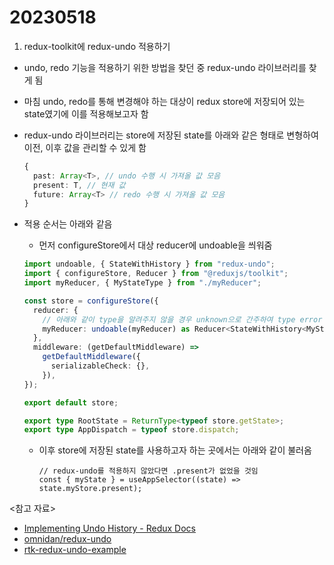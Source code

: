 # 20230518

1. redux-toolkit에 redux-undo 적용하기

- undo, redo 기능을 적용하기 위한 방법을 찾던 중 redux-undo 라이브러리를 찾게 됨
- 마침 undo, redo를 통해 변경해야 하는 대상이 redux store에 저장되어 있는 state였기에 이를 적용해보고자 함
- redux-undo 라이브러리는 store에 저장된 state를 아래와 같은 형태로 변형하여 이전, 이후 값을 관리할 수 있게 함
  ```ts
  {
    past: Array<T>, // undo 수행 시 가져올 값 모음
    present: T, // 현재 값
    future: Array<T> // redo 수행 시 가져올 값 모음
  }
  ```
- 적용 순서는 아래와 같음

  - 먼저 configureStore에서 대상 reducer에 undoable을 씌워줌

  ```ts
  import undoable, { StateWithHistory } from "redux-undo";
  import { configureStore, Reducer } from "@reduxjs/toolkit";
  import myReducer, { MyStateType } from "./myReducer";

  const store = configureStore({
    reducer: {
      // 아래와 같이 type을 알려주지 않을 경우 unknown으로 간주하여 type error 발생함
      myReducer: undoable(myReducer) as Reducer<StateWithHistory<MyStateType>>,
    },
    middleware: (getDefaultMiddleware) =>
      getDefaultMiddleware({
        serializableCheck: {},
      }),
  });

  export default store;

  export type RootState = ReturnType<typeof store.getState>;
  export type AppDispatch = typeof store.dispatch;
  ```

  - 이후 store에 저장된 state를 사용하고자 하는 곳에서는 아래와 같이 불러옴
    ```tsx
    // redux-undo를 적용하지 않았다면 .present가 없었을 것임
    const { myState } = useAppSelector((state) => state.myStore.present);
    ```

<참고 자료>

- [Implementing Undo History - Redux Docs](https://redux.js.org/usage/implementing-undo-history)
- [omnidan/redux-undo](https://github.com/omnidan/redux-undo)
- [rtk-redux-undo-example](https://codesandbox.io/s/rtk-redux-undo-example-titr4)
